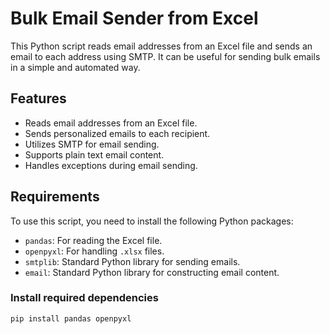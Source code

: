 
# Bulk Email Sender from Excel

This Python script reads email addresses from an Excel file and sends an email to each address using SMTP. It can be useful for sending bulk emails in a simple and automated way.

## Features

- Reads email addresses from an Excel file.
- Sends personalized emails to each recipient.
- Utilizes SMTP for email sending.
- Supports plain text email content.
- Handles exceptions during email sending.

## Requirements

To use this script, you need to install the following Python packages:

- `pandas`: For reading the Excel file.
- `openpyxl`: For handling `.xlsx` files.
- `smtplib`: Standard Python library for sending emails.
- `email`: Standard Python library for constructing email content.

### Install required dependencies

```bash
pip install pandas openpyxl
